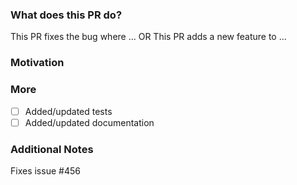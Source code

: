 ### What does this PR do?

This PR fixes the bug where ...
OR
This PR adds a new feature to ...

### Motivation

### More

- [ ] Added/updated tests
- [ ] Added/updated documentation

### Additional Notes

Fixes issue #456
